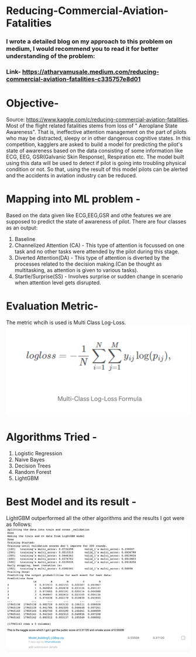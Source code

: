 # Reducing-Commercial-Aviation-Fatalities
### I wrote a detailed blog on my approach to this problem on medium, I would recommend you to read it for better understanding of the problem:

### Link- https://atharvamusale.medium.com/reducing-commercial-aviation-fatalities-c335757e8d01

# Objective-
Source: https://www.kaggle.com/c/reducing-commercial-aviation-fatalities. Most of the flight related fatalities stems from loss of " Aeroplane State Awareness". That is, ineffective attention management on the part of pilots who may be distracted, sleepy or in other dangerous cognitive states. In this competition, kagglers are asked to build a model for predicting the pilot's state of awareness based on the data consisting of some information like ECG, EEG, GSR(Galvanic Skin Response), Respiration etc. The model built using this data will be used to detect if pilot is going into troubling physical condition or not. So that, using the result of this model pilots can be alerted and the accidents in aviation industry can be reduced.

# Mapping into ML problem - 
Based on the data given like ECG,EEG,GSR and othe features we are supposed to predict the state of awareness of pilot. There are four classes as an output:
1. Baseline 
2. Channelized Attention (CA) - This type of attention is focussed on one task and no other tasks were attended by the pilot during this stage.
3. Diverted Attention(DA) - This type of attention is diverted by the processes related to the decision making.(Can be thought as multitasking, as attention is given to various tasks).
4. Startle/Surprise(SS) - Involves surprise or sudden change in scenario when attention level gets disrupted.

# Evaluation Metric- 
The metric whcih is used is Multi Class Log-Loss. 
![ScreenShot](https://github.com/AtharvaMusale/Reducing-Commercial-Aviation-Fatalities/blob/master/Screenshot%202021-01-26%20at%208.15.06%20AM.png)

# Algorithms Tried - 
1. Logistic Regression
2. Naive Bayes
3. Decision Trees
4. Random Forest
5. LightGBM

# Best Model and its result - 
LightGBM outperformed all the other algorithms and the results I got were as follows:
![ScreenShot](https://github.com/AtharvaMusale/Reducing-Commercial-Aviation-Fatalities/blob/master/Screenshot%202021-01-26%20at%208.22.02%20AM.png)

